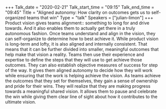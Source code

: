 +++
Talk_date = "2020-02-21"
Talk_start_time = "09:15"
Talk_end_time = "09:45"
Title = "Aligned autonomy: How clarity on outcomes gets us to self-organized teams that win"
Type = "talk"
Speakers = ["julian-limon"]
+++
Product vision gives teams alignment:: something to long for and drive towards. And it also enables them to actually get there in a truly autonomous fashion.
Once teams understand and align in the vision, they can self-organize to determine how to best achieve it. While product vision is long-term and lofty, it is also aligned and internally consistent. That means that it can be further divided into smaller, meaningful outcomes that help make that vision a reality. Teams then use their experience and expertise to define the steps that they will use to get achieve those outcomes. They can also establish objective measures of success for step of the way. It gives them aligned autonomy to decide how they will work while ensuring that the work is helping achieve the vision.
As teams achieve the outcomes that they set for themselves, they gain a sense of ownership and pride for their wins. They will realize that they are making progress towards a meaningful shared vision. It allows them to pause and celebrate the win while giving them clear line of sight about how it contributes to the ultimate vision.
